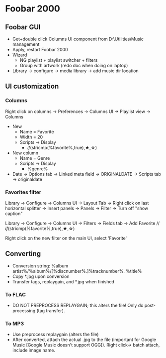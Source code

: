 Foobar 2000
===========

Foobar GUI
----------

- Get+double click Columns UI component from D:\Utilities\Music management
- Apply, restart Foobar 2000
- Wizard
    - NG playlist + playlist switcher + filters
    - Group with artwork (redo doc when doing on laptop)
- Library -> configure -> media library -> add music dir location


UI customization
----------------

### Columns

Right click on columns -> Preferences -> Columns UI -> Playlist view -> Columns

- New
    - Name = Favorite
    - Width = 20
    - Scripts -> Display
        - $if($stricmp(%favorite%,true),★,☆)
- New column
    - Name = Genre
    - Scripts -> Display
        - %genre%
- Date -> Options tab -> Linked meta field -> ORIGINALDATE -> Scripts tab -> originaldate


### Favorites filter

Library -> Configure -> Columns UI -> Layout Tab -> Right click on last horizontal splitter -> Insert panels -> Panels -> Filter -> Turn off "show caption"

Library -> Configure -> Columns UI -> Filters -> Fields tab -> Add Favorite // $if($stricmp(%favorite%,true),★,☆)

Right click on the new filter on the main UI, select 'Favorite'


Converting
----------

- Conversion string: %album artist%/%album%/\[%discnumber%.\]%tracknumber%. %title%
- Copy \*.jpg upon conversion
- Transfer tags, replaygain, and \*.jpg when finished

### To FLAC

- DO NOT PREPROCESS REPLAYGAIN; this alters the file! Only do post-processing (tag transfer).

### To MP3

- Use preprocess replaygain (alters the file)
- After converted, attach the actual .jpg to the file (important for Google Music \[Google Music doesn't support OGG\]). Right click-> batch attach, include image name.
